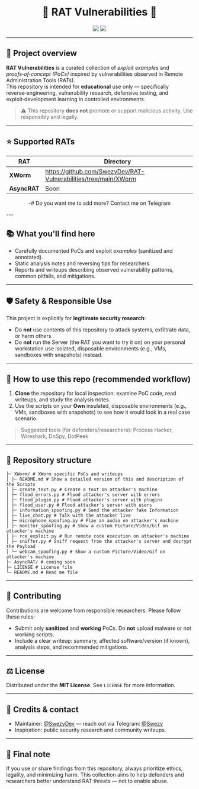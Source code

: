<h1 align="center">🐀 RAT Vulnerabilities 🐀</h1>

<p align="center">
  <img src="https://img.shields.io/badge/Language-Python-blue?style=for-the-badge" />
  <a href="https://t.me/swezy" target="_blank"><img src="https://img.shields.io/badge/Telegram-@Swezy-blue?style=for-the-badge&logo=telegram" /></a>
</p>

---

## 🚩 Project overview

**RAT Vulnerabilities** is a curated collection of *exploit examples* and *proofs‑of‑concept (PoCs)* inspired by vulnerabilities observed in Remote Administration Tools (RATs).  
This repository is intended for **educational** use only — specifically reverse‑engineering, vulnerability research, defensive testing, and exploit‑development learning in controlled environments.

> ⚠️ This repository **does not** promote or support malicious activity. Use responsibly and legally.

---

## ⭐ Supported RATs

<div align="center">

| RAT | Directory |
|--------------|--------------|
| **XWorm**    | https://github.com/SwezyDev/RAT-Vulnerabilities/tree/main/XWorm |
| **AsyncRAT** | Soon |

</div>

<p align="center">
  -# Do you want me to add more? Contact me on Telegram
</p>
---

## 📚 What you'll find here

- Carefully documented PoCs and exploit *examples* (sanitized and annotated).  
- Static analysis notes and reversing tips for researchers.  
- Reports and writeups describing observed vulnerability patterns, common pitfalls, and mitigations.

---

## 🛡️ Safety & Responsible Use

This project is explicitly for **legitimate security research**:

- Do **not** use contents of this repository to attack systems, exfiltrate data, or harm others.
- Do **not** run the Server (the RAT you want to try it on) on your personal workstation use isolated, disposable environments (e.g., VMs, sandboxes with snapshots) instead.

---

## 🧭 How to use this repo (recommended workflow)

1. **Clone** the repository for local inspection: examine PoC code, read writeups, and study the analysis notes.
2. Use the scripts on your **Own** insulated, disposable environments (e.g., VMs, sandboxes with snapshots) to see how it would look in a real case scenario.

> Suggested tools (for defenders/researchers): Process Hacker, Wireshark, DnSpy, DotPeek

---

## 📝 Repository structure 

```/
├─ XWorm/ # XWorm specific PoCs and writeups
│ ├─ README.md # Show a detailed version of this and description of the Scripts
│ ├─ create_text.py # Create a text on attacker's machine
│ ├─ flood_errors.py # Flood attacker's server with errors
│ ├─ flood_plugin.py # Flood attacker's server with plugins
│ ├─ flood_user.py # Flood attacker's server with users
│ ├─ information_spoofing.py # Send the attacker fake Information
│ ├─ live_chat.py # Talk with the attacker live
│ ├─ microphone_spoofing.py # Play an audio on attacker's machine
│ ├─ monitor_spoofing.py # Show a custom Picture/Video/Gif on attacker's machine
│ ├─ rce_exploit.py # Run remote code execution on attacker's machine
│ ├─ sniffer.py # Sniff request from the attacker's server and decrypt the Payload
│ └─ webcam_spoofing.py # Show a custom Picture/Video/Gif on attacker's machine
├─ AsyncRAT/ # coming soon
├─ LICENSE # License file
└─ README.md # Read me file
```

---

## 🧩 Contributing

Contributions are welcome from responsible researchers. Please follow these rules:

- Submit only **sanitized** and **working** PoCs. Do **not** upload malware or not working scripts.
- Include a clear writeup: summary, affected software/version (if known), analysis steps, and recommended mitigations.

---

## ⚖️ License

Distributed under the **MIT License**. See `LICENSE` for more information.

---

## 🙌 Credits & contact

- Maintainer: [@SwezyDev](https://github.com/SwezyDev) — reach out via Telegram: [@Swezy](https://t.me/swezy)  
- Inspiration: public security research and community writeups.

---

## 📣 Final note

If you use or share findings from this repository, always prioritize ethics, legality, and minimizing harm. This collection aims to help defenders and researchers better understand RAT threats — not to enable abuse.
